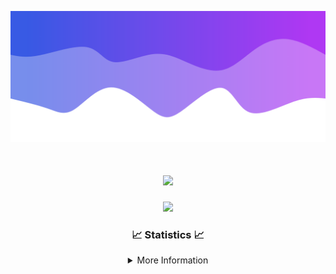 ![Header](./IMG_4001.png)
<div align="center">

<h1 align="center">
  <a href="https://git.io/typing-svg">
    <img src="https://readme-typing-svg.herokuapp.com/?lines=Welcome+to+my+profile!+👋;JavaScript+developer.;&center=true&size=25">
  </a>
</h1>

<p align="center">
  <img src="https://lanyard.cnrad.dev/api/624702585596805130" />
</p>

### 📈 Statistics 📈
<details>
    <summary>More Information</summary>
    <br/>

<!--START_SECTION:waka-->
![Code Time](http://img.shields.io/badge/Code%20Time-128%20hrs%2036%20mins-blue)

![Profile Views](http://img.shields.io/badge/Profile%20Views-0-blue)

**🐱 My GitHub Data** 

> 📦 2.4 kB Used in GitHub's Storage 
 > 
> 🏆 3 Contributions in the Year 2024
 > 
> 🚫 Not Opted to Hire
 > 
> 📜 5 Public Repositories 
 > 
> 🔑 1 Private Repositories 
 > 
**I'm an Early 🐤** 

```text
🌞 Morning                247 commits         ██████░░░░░░░░░░░░░░░░░░░   23.26 % 
🌆 Daytime                392 commits         █████████░░░░░░░░░░░░░░░░   36.91 % 
🌃 Evening                380 commits         █████████░░░░░░░░░░░░░░░░   35.78 % 
🌙 Night                  43 commits          █░░░░░░░░░░░░░░░░░░░░░░░░   04.05 % 
```
📅 **I'm Most Productive on Wednesday** 

```text
Monday                   108 commits         ███░░░░░░░░░░░░░░░░░░░░░░   10.17 % 
Tuesday                  148 commits         ███░░░░░░░░░░░░░░░░░░░░░░   13.94 % 
Wednesday                237 commits         ██████░░░░░░░░░░░░░░░░░░░   22.32 % 
Thursday                 228 commits         █████░░░░░░░░░░░░░░░░░░░░   21.47 % 
Friday                   135 commits         ███░░░░░░░░░░░░░░░░░░░░░░   12.71 % 
Saturday                 82 commits          ██░░░░░░░░░░░░░░░░░░░░░░░   07.72 % 
Sunday                   124 commits         ███░░░░░░░░░░░░░░░░░░░░░░   11.68 % 
```


📊 **This Week I Spent My Time On** 

```text
🕑︎ Time Zone: America/New_York

💬 Programming Languages: 
Java                     19 hrs 21 mins      ███████████████████████░░   93.39 % 
Kotlin                   54 mins             █░░░░░░░░░░░░░░░░░░░░░░░░   04.41 % 
XML                      24 mins             ░░░░░░░░░░░░░░░░░░░░░░░░░   01.99 % 
GitIgnore file           1 min               ░░░░░░░░░░░░░░░░░░░░░░░░░   00.13 % 
YAML                     0 secs              ░░░░░░░░░░░░░░░░░░░░░░░░░   00.08 % 

🔥 Editors: 
IntelliJ                 20 hrs 43 mins      █████████████████████████   100.00 % 

🐱‍💻 Projects: 
HCTeams                  14 hrs 34 mins      ██████████████████░░░░░░░   70.32 % 
Energizer                4 hrs               █████░░░░░░░░░░░░░░░░░░░░   19.34 % 
Cobalt                   1 hr 27 mins        ██░░░░░░░░░░░░░░░░░░░░░░░   07.03 % 
Mercury                  40 mins             █░░░░░░░░░░░░░░░░░░░░░░░░   03.25 % 
Carbon                   0 secs              ░░░░░░░░░░░░░░░░░░░░░░░░░   00.06 % 

💻 Operating System: 
Windows                  20 hrs 43 mins      █████████████████████████   100.00 % 
```

**I Mostly Code in Java** 

```text
Java                     23 repos            ██████████████████████░░░   88.46 % 
JavaScript               2 repos             ██░░░░░░░░░░░░░░░░░░░░░░░   07.69 % 
C++                      1 repo              █░░░░░░░░░░░░░░░░░░░░░░░░   03.85 % 
```



**Timeline**

![Lines of Code chart](https://raw.githubusercontent.com/DevDipin/DevDipin/main/assets/bar_graph.png)


 Last Updated on 08/03/2024 18:12:23 UTC
<!--END_SECTION:waka-->

![Footer](./IMG_4002.png)